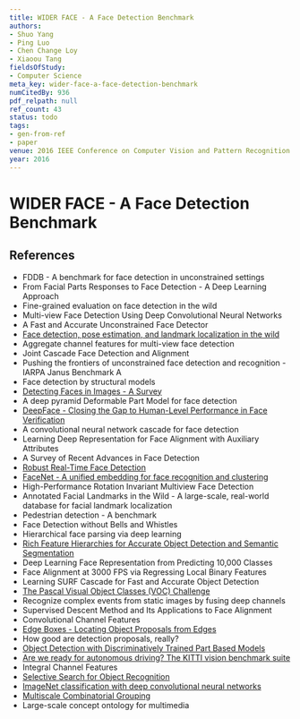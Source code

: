 ```yaml
---
title: WIDER FACE - A Face Detection Benchmark
authors:
- Shuo Yang
- Ping Luo
- Chen Change Loy
- Xiaoou Tang
fieldsOfStudy:
- Computer Science
meta_key: wider-face-a-face-detection-benchmark
numCitedBy: 936
pdf_relpath: null
ref_count: 43
status: todo
tags:
- gen-from-ref
- paper
venue: 2016 IEEE Conference on Computer Vision and Pattern Recognition (CVPR)
year: 2016
---
```


# WIDER FACE - A Face Detection Benchmark

## References

- FDDB - A benchmark for face detection in unconstrained settings
- From Facial Parts Responses to Face Detection - A Deep Learning Approach
- Fine-grained evaluation on face detection in the wild
- Multi-view Face Detection Using Deep Convolutional Neural Networks
- A Fast and Accurate Unconstrained Face Detector
- [Face detection, pose estimation, and landmark localization in the wild](./face-detection-pose-estimation-and-landmark-localization-in-the-wild.md)
- Aggregate channel features for multi-view face detection
- Joint Cascade Face Detection and Alignment
- Pushing the frontiers of unconstrained face detection and recognition - IARPA Janus Benchmark A
- Face detection by structural models
- [Detecting Faces in Images - A Survey](./detecting-faces-in-images-a-survey.md)
- A deep pyramid Deformable Part Model for face detection
- [DeepFace - Closing the Gap to Human-Level Performance in Face Verification](./deepface-closing-the-gap-to-human-level-performance-in-face-verification.md)
- A convolutional neural network cascade for face detection
- Learning Deep Representation for Face Alignment with Auxiliary Attributes
- A Survey of Recent Advances in Face Detection
- [Robust Real-Time Face Detection](./robust-real-time-face-detection.md)
- [FaceNet - A unified embedding for face recognition and clustering](./facenet-a-unified-embedding-for-face-recognition-and-clustering.md)
- High-Performance Rotation Invariant Multiview Face Detection
- Annotated Facial Landmarks in the Wild - A large-scale, real-world database for facial landmark localization
- Pedestrian detection - A benchmark
- Face Detection without Bells and Whistles
- Hierarchical face parsing via deep learning
- [Rich Feature Hierarchies for Accurate Object Detection and Semantic Segmentation](./rich-feature-hierarchies-for-accurate-object-detection-and-semantic-segmentation.md)
- Deep Learning Face Representation from Predicting 10,000 Classes
- Face Alignment at 3000 FPS via Regressing Local Binary Features
- Learning SURF Cascade for Fast and Accurate Object Detection
- [The Pascal Visual Object Classes (VOC) Challenge](./the-pascal-visual-object-classes-voc-challenge.md)
- Recognize complex events from static images by fusing deep channels
- Supervised Descent Method and Its Applications to Face Alignment
- Convolutional Channel Features
- [Edge Boxes - Locating Object Proposals from Edges](./edge-boxes-locating-object-proposals-from-edges.md)
- How good are detection proposals, really?
- [Object Detection with Discriminatively Trained Part Based Models](./object-detection-with-discriminatively-trained-part-based-models.md)
- [Are we ready for autonomous driving? The KITTI vision benchmark suite](./are-we-ready-for-autonomous-driving-the-kitti-vision-benchmark-suite.md)
- Integral Channel Features
- [Selective Search for Object Recognition](./selective-search-for-object-recognition.md)
- [ImageNet classification with deep convolutional neural networks](./imagenet-classification-with-deep-convolutional-neural-networks.md)
- [Multiscale Combinatorial Grouping](./multiscale-combinatorial-grouping.md)
- Large-scale concept ontology for multimedia
